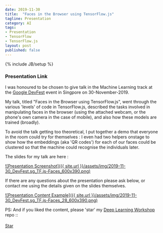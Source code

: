 ```yaml
---
date: 2019-11-30
title:  "Faces in the Browser using TensorFlow.js"
tagline: Presentation
category: AI
tags:
- Presentation
- TensorFlow
- TensorFlow.js
layout: post
published: false
---
```

{% include JB/setup %}

### Presentation Link

I was honoured to be chosen to give talk in the Machine Learning track at 
the  [Google DevFest](https://events.withgoogle.com/devfest-singapore-2019/) event in Singpore on 30-November-2019.

My talk, titled "Faces in the Browser using TensorFlow.js", went through 
the various 'levels' of code in TensorFlow.js, described the tasks involved in 
manipulating faces in the browser (using the attached webcam, or the phone's own camera in the case of mobile),
and also how these models are trained (broadly).  

To avoid the talk getting too theoretical, 
I put together a demo that everyone in the room could try for themselves : I even
had two helpers onstage to show how the embeddings (aka 'QR codes') for each of our faces
could be clustered so that the machine could recognise the individuals later.

The slides for my talk are here :

<a href="http://redcatlabs.com/2019-11-30_DevFest.sg_TF.js/" target="_blank">
![Presentation Screenshot]({{ site.url }}/assets/img/2019-11-30_DevFest.sg_TF.js-Faces_600x390.png)
</a>

If there are any questions about the presentation please ask below, 
or contact me using the details given on the slides themselves.

<a href="http://redcatlabs.com/2019-11-30_DevFest.sg_TF.js/#/5/1" target="_blank">
![Presentation Content Example]({{ site.url }}/assets/img/2019-11-30_DevFest.sg_TF.js-Faces_28_600x390.png)
</a>


PS:  And if you liked the content, please 'star' my <a href="https://github.com/mdda/deep-learning-workshop" target="_blank">Deep Learning Workshop</a> repo ::
<!-- From :: https://buttons.github.io/ -->
<!-- Place this tag where you want the button to render. -->
<span style="position:relative;top:5px;">
<a aria-label="Star mdda/deep-learning-workshop on GitHub" data-count-aria-label="# stargazers on GitHub" data-count-api="/repos/mdda/deep-learning-workshop#stargazers_count" data-count-href="/mdda/deep-learning-workshop/stargazers" data-icon="octicon-star" href="https://github.com/mdda/deep-learning-workshop" class="github-button">Star</a>
<!-- Place this tag right after the last button or just before your close body tag. -->
<script async defer id="github-bjs" src="https://buttons.github.io/buttons.js"></script>
</span>

